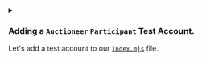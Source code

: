 <details>
<summary>
<h3>

Adding a `Auctioneer` `Participant` Test Account.
</h3>

Let's add a test account to our [`index.mjs`]((https://raw.githubusercontent.com/BMscis/reach-tutorial/Documentation/Tutorial/Chapters/frontend/2/2.AddingAParticipantTestAccount/index.mjs)) file.
</summary>
<p>

We will use reach standard library to create a test account with a starting balance of 100 network tokens.

```javascript
//Add generate starting balance
const startingBalance = stdlib.parseCurrency(100);

//Add create test account
const accCreator = await stdlib.newTestAccount(startingBalance);
```

</p>
</details>